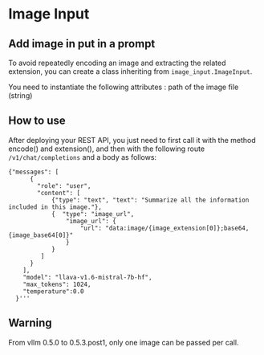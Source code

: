 # Image Input

## Add image in put in a prompt
To avoid repeatedly encoding an image and extracting the related extension, you can create a class inheriting from ```image_input.ImageInput```. 

You need to instantiate the following attributes  : path of the image file (string)

## How to use
After deploying your REST API, you just need to first call it with the method encode() and extension(), and then with the following route ```/v1/chat/completions``` and a body as follows:

```
{"messages": [
      {
        "role": "user",
        "content": [
            {"type": "text", "text": "Summarize all the information included in this image."},
            {  "type": "image_url",
                "image_url": {
                    "url": "data:image/{image_extension[0]};base64,{image_base64[0]}"
                }
            }
         ]
      }
    ],
    "model": "llava-v1.6-mistral-7b-hf",
    "max_tokens": 1024,
    "temperature":0.0
  }'''
```

## Warning

From vllm 0.5.0 to 0.5.3.post1, only one image can be passed per call.

